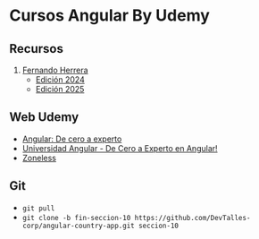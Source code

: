 # Cursos Angular By Udemy

## Recursos
1. [Fernando Herrera](./Fernando-Herrera/)
    - [Edición 2024](./Fernando-Herrera/2024/Section-1/)
    - [Edición 2025](./Fernando-Herrera/2025/Intro/)

## Web Udemy
- [Angular: De cero a experto](https://www.udemy.com/course/angular-fernando-herrera/)
- [Universidad Angular - De Cero a Experto en Angular!](https://www.udemy.com/course/angular-de-cero-a-experto-angular-2-framework-javascript-html-css/)
- [Zoneless](https://angular.dev/guide/experimental/zoneless)

## Git
- `git pull`
- `git clone -b fin-seccion-10 https://github.com/DevTalles-corp/angular-country-app.git seccion-10`
